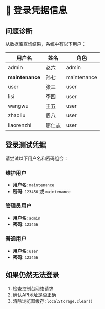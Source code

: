 # 🔐 登录凭据信息

## 问题诊断
从数据库查询结果，系统中有以下用户：

| 用户名 | 姓名 | 角色 |
|--------|------|------|
| admin | 赵六 | admin |
| **maintenance** | 孙七 | maintenance |
| user | 张三 | user |
| lisi | 李四 | user |
| wangwu | 王五 | user |
| zhaoliu | 周八 | user |
| liaorenzhi | 廖仁志 | user |

## 登录测试凭据

请尝试以下用户名和密码组合：

### 维护用户
- **用户名**: `maintenance`
- **密码**: `123456` 或 `maintenance`

### 管理员用户  
- **用户名**: `admin`
- **密码**: `123456`

### 普通用户
- **用户名**: `user`
- **密码**: `123456`

## 如果仍然无法登录
1. 检查控制台网络请求
2. 确认API地址是否正确
3. 清除浏览器缓存: `localStorage.clear()`
